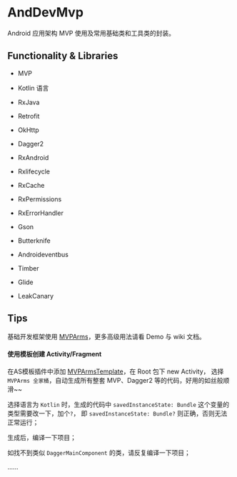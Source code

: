 # AndDevMvp
Android 应用架构 MVP 使用及常用基础类和工具类的封装。

## Functionality & Libraries
* MVP

* Kotlin 语言

* RxJava

* Retrofit

* OkHttp

* Dagger2

* RxAndroid

* Rxlifecycle

* RxCache

* RxPermissions

* RxErrorHandler

* Gson

* Butterknife

* Androideventbus

* Timber

* Glide

* LeakCanary

## Tips
基础开发框架使用 [MVPArms](https://github.com/JessYanCoding/MVPArms)，更多高级用法请看 Demo 与 wiki 文档。

#### 使用模板创建 Activity/Fragment
在AS模板插件中添加 [MVPArmsTemplate](https://github.com/JessYanCoding/MVPArmsTemplate)，在 Root 包下 new Activity，
选择`MVPArms 全家桶`，自动生成所有整套 MVP、Dagger2 等的代码，好用的如丝般顺滑~~

选择语言为 `Kotlin` 时，生成的代码中 `savedInstanceState: Bundle` 这个变量的类型需要改一下，加个`?`，
即 `savedInstanceState: Bundle?` 则正确，否则无法正常运行；

生成后，编译一下项目；

如找不到类似 `DaggerMainComponent` 的类，请反复编译一下项目；

......
